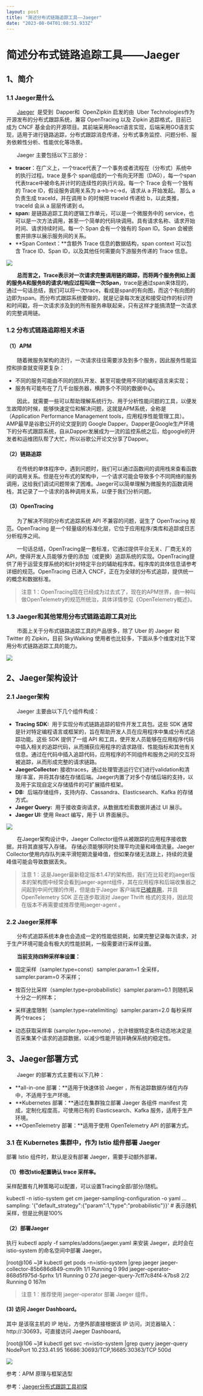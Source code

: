 ```yaml
---
layout: post
title: "简述分布式链路追踪工具——Jaeger"
date: "2023-08-04T01:08:51.933Z"
---
```

简述分布式链路追踪工具——Jaeger
===================

1、简介
----

### 1.1 Jaeger是什么

　　[Jaeger](https://www.jaegertracing.io)  是受到 ​ ​Dapper​​​ 和 ​ ​OpenZipkin​​​ 启发的由 ​ ​Uber Technologies​​ 作为开源发布的分布式跟踪系统，兼容 OpenTracing 以及 Zipkin 追踪格式，目前已成为 CNCF 基金会的开源项目。其前端采用React语言实现，后端采用GO语言实现，适用于进行链路追踪，分布式跟踪消息传递，分布式事务监控、问题分析、服务依赖性分析、性能优化等场景。

　　Jaeger 主要包括以下三部分：

*   **tracer**：在广义上，一个trace代表了一个事务或者流程在（分布式）系统中的执行过程。trace 是多个 span组成的一个有向无环图（DAG），每一个span代表trace中被命名并计时的连续性的执行片段。每一个 Trace 会有一个独有的 Trace ID，假设服务调用关系为 a->b->c->d，请求从 a 开始发起。 那么 a 负责生成 traceId，并在调用 b 的时候把 traceId 传递给 b，以此类推，traceId 会从 a 层层传递到 d。
*   **span:** 是链路追踪工具的逻辑工作单元，可以是一个微服务中的 service，也可以是一次方法调用，甚至一个简单的代码块调用。具有请求名称、请求开始时间、请求持续时间。每一个 Span 会有一个独有的 Span ID。Span 会被嵌套并排序以展示服务间的关系。
*   **Span Context：**含额外 Trace 信息的数据结构，span context 可以包含 Trace ID、Span ID，以及其他任何需要向下游服务传递的 Trace 信息。

![](https://img2023.cnblogs.com/blog/624219/202308/624219-20230803101842264-1814647886.png)

　　**总而言之，Trace表示对一次请求完整调用链的跟踪，而将两个服务例如上面的服务A和服务B的请求/响应过程叫做一次Span**，trace是通过span来体现的， 通过一句话总结，我们可以将一次trace，看成是span的有向图，而这个有向图的边即为span。而分布式跟踪系统要做的，就是记录每次发送和接受动作的标识符和时间戳，将一次请求涉及到的所有服务串联起来，只有这样才能搞清楚一次请求的完整调用链。

### 1.2 分布式链路追踪相关术语

#### （1）APM

　　随着微服务架构的流行，一次请求往往需要涉及到多个服务，因此服务性能监控和排查就变得更复杂：

*   不同的服务可能由不同的团队开发、甚至可能使用不同的编程语言来实现；
*   服务有可能布在了几千台服务器，横跨多个不同的数据中心。

　　因此，就需要一些可以帮助理解系统行为、用于分析性能问题的工具，以便发生故障的时候，能够快速定位和解决问题，这就是APM系统，全称是（Application Performance Management tools，应用程序性能管理工具）。AMP最早是谷歌公开的论文提到的 Google Dapper。Dapper是Google生产环境下的分布式跟踪系统，自从Dapper发展成为一流的监控系统之后，给google的开发者和运维团队帮了大忙，所以谷歌公开论文分享了Dapper。

#### （2）链路追踪

　　在传统的单体程序中，遇到问题时，我们可以通过函数间的调用栈来查看函数间的调用关系。但是在分布式的架构中，一个请求可能会导致多个不同网络的服务调用，这给我们调试问题带来了困难。Jaeger可以简单理解为微服务的函数调用栈，其记录了一个请求的各种调用关系，以便于我们分析问题。

#### （3）OpenTracing

　　为了解决不同的分布式追踪系统 API 不兼容的问题，诞生了 OpenTracing 规范。OpenTracing 是一个轻量级的标准化层，它位于应用程序/类库和追踪或日志分析程序之间。

　　一句话总结，OpenTracing是一套标准，它通过提供平台无关、厂商无关的API，使得开发人员能够方便的添加（或更换）追踪系统的实现。OpenTracing提供了用于运营支撑系统的和针对特定平台的辅助程序库。程序库的具体信息请参考详细的规范。OpenTracing 已进入 CNCF，正在为全球的分布式追踪，提供统一的概念和数据标准。

> 注意 1：OpenTracing现在已经成为过去式了，现在的APM世界，由一种叫做OpenTelemetry的规范所统治，具体详情参见《OpenTelemetry概述》。

### 1.3 Jaeger和其他常用分布式链路追踪工具对比

　　市面上关于分布式链路追踪工具的产品很多，除了 Uber 的 Jaeger 和 Twitter 的 Zipkin，目前 SkyWalking 使用者也比较多，下面从多个维度对比下常用分布式链路追踪工具的能力。

![](https://img2023.cnblogs.com/blog/624219/202308/624219-20230803101511081-1199761502.png)

2、Jaeger架构设计
------------

### 2.1 Jaeger架构

　　Jaeger 主要由以下几个组件构成：

*   **Tracing SDK:**  用于实现分布式链路追踪的软件开发工具包。这些 SDK 通常是针对特定编程语言或框架的，旨在帮助开发人员在应用程序中集成分布式追踪功能。这些 SDK 提供了一组 API 和工具，使开发人员能够在应用程序代码中插入相关的追踪代码，从而捕获应用程序的请求路径、性能指标和其他有关信息。通过在代码中插入追踪代码，应用程序的不同组件和服务之间的交互将被追踪，从而形成完整的请求链路。
*   **JaegerCollector:** 接收traces，通过处理管道运行它们进行validation和清理/丰富，并将其存储在存储后端。Jaeger内置了对多个存储后端的支持，以及用于实现自定义存储插件的可扩展插件框架。
*   **DB:**  后端存储组件，支持内存、Cassandra、Elasticsearch、Kafka 的存储方式。
*   **Jaeger Query:**  用于接收查询请求，从数据库检索数据并通过 UI 展示。
*   **Jaeger UI:** 使用 React 编写，用于 UI 界面展示。

![](https://img2023.cnblogs.com/blog/624219/202308/624219-20230803102202461-1782195235.png)

　　在Jaeger架构设计中，Jaeger Collector组件从被跟踪的应用程序接收数据，并将其直接写入存储。 存储必须能够同时处理平均流量和峰值流量。Jaeger Collector使用内存队列来平滑短期流量峰值，但如果存储无法跟上，持续的流量峰值可能会导致数据丢失。 

> 注意 1：这是Jaeger最新稳定版本1.47的架构图，我们在比较老的jaeger版本的架构图中经常会看到jaeger-agent组件，其在应用程序和后端收集器之间起到中间代理的作用，但是由于Jaeger 客户端库[已被弃用](https://www.jaegertracing.io/docs/1.47/client-libraries)，并且 OpenTelemetry SDK 正在逐步取消对 Jaeger Thrift 格式的支持，因此现在版本不再需要或推荐使用jaeger-agent 。

### 2.2 Jaeger采样率

　　分布式追踪系统本身也会造成一定的性能低损耗，如果完整记录每次请求，对于生产环境可能会有极大的性能损耗，一般需要进行采样设置。

　　**当前支持四种采样率设置：**

*   固定采样（sampler.type=const）sampler.param=1 全采样， sampler.param=0 不采样；
    
*   按百分比采样（sampler.type=probabilistic）sampler.param=0.1 则随机采十分之一的样本；
    
*   采样速度限制（sampler.type=ratelimiting）sampler.param=2.0 每秒采样两个traces；
    
*   动态获取采样率 (sampler.type=remote) ，允许根据特定条件动态地决定是否采集某个请求的追踪数据，以减少性能开销并确保系统的稳定性。
    

3、Jaeger部署方式 
-------------

　　Jaeger 的部署方式主要有以下几种：

*   **all-in-one 部署：**适用于快速体验 Jaeger ，所有追踪数据存储在内存中，不适用于生产环境。
*   **Kubernetes 部署：**通过在集群独立部署 Jaeger 各组件 manifest 完成，定制化程度高，可使用已有的 Elasticsearch、Kafka 服务，适用于生产环境。
*   **OpenTelemetry 部署：**适用于使用 OpenTelemetry API 的部署方式。

### 3.1 在 Kubernetes 集群中，作为 Istio 组件部署 Jaeger

部署 Istio 组件时，默认是没有部署 Jaeger，需要手动额外部署。

#### （1）修改Istio配置确认 trace 采样率。

采样配置有几种策略可以配置，可以设置Tracing全部/部分/随机。

kubectl -n istio-system get cm jaeger-sampling-configuration -o yaml 
  ...
  sampling: '{"default\_strategy":{"param":1,"type":"probabilistic"}}'  # 表示随机采样，但是比例是100%

#### （2）部署Jaeger

执行 kubectl apply -f samples/addons/jaeger.yaml 来安装 Jaeger，此时会在 istio-system 的命名空间中部署 Jaeger。

\[root@106 ~\]# kubectl get pods -n=istio-system |grep jaeger
jaeger-collector-85b686d849-cmv9h        1/1     Running     0          99d
jaeger-operator-868d5f975d-5prhx         1/1     Running     0          27d
jaeger-query-7cff7c84f4-k7bs8            2/2     Running     0          167m

> 注意 1：推荐使用 jaeger-operator 部署 Jaeger 组件。 

#### (3) 访问 Jaeger Dashboard。

其中 <ip> 是该宿主机的 IP 地址，方便外部直接根据该 IP 访问，浏览器输入：http://<IP>:30693，可直接访问 Jaeger Dashboard。

\[root@106 ~\]# kubectl get svc -n=istio-system |grep query
jaeger-query                NodePort       10.233.41.95    <none>        16686:30693/TCP,16685:30363/TCP              500d

![](https://img2023.cnblogs.com/blog/624219/202308/624219-20230803205514210-310966567.png)

参考：APM 原理与框架选型 

参考：[Jaeger分布式跟踪工具初探](https://www.jianshu.com/p/bfd551d6c2da)